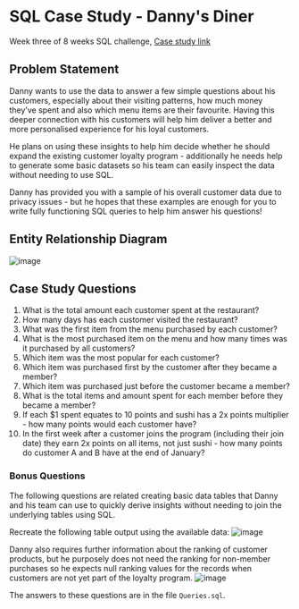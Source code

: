 # SQL Case Study - Danny's Diner

Week three of 8 weeks SQL challenge, [Case study link](https://8weeksqlchallenge.com/case-study-1/)
## Problem Statement
Danny wants to use the data to answer a few simple questions about his customers, especially about their visiting patterns, how much money they’ve spent and also which menu items are their favourite. Having this deeper connection with his customers will help him deliver a better and more personalised experience for his loyal customers.

He plans on using these insights to help him decide whether he should expand the existing customer loyalty program - additionally he needs help to generate some basic datasets so his team can easily inspect the data without needing to use SQL.

Danny has provided you with a sample of his overall customer data due to privacy issues - but he hopes that these examples are enough for you to write fully functioning SQL queries to help him answer his questions!

## Entity Relationship Diagram

![image](https://github.com/user-attachments/assets/e850fb85-9c71-495a-8081-8be50943de26)

## Case Study Questions
1. What is the total amount each customer spent at the restaurant?
2. How many days has each customer visited the restaurant?
3. What was the first item from the menu purchased by each customer?
4. What is the most purchased item on the menu and how many times was it purchased by all customers?
5. Which item was the most popular for each customer?
6. Which item was purchased first by the customer after they became a member?
7. Which item was purchased just before the customer became a member?
8. What is the total items and amount spent for each member before they became a member?
9. If each $1 spent equates to 10 points and sushi has a 2x points multiplier - how many points would each customer have?
10. In the first week after a customer joins the program (including their join date) they earn 2x points on all items, not just sushi - how many points do customer A and B have at the end of January?

### Bonus Questions
The following questions are related creating basic data tables that Danny and his team can use to quickly derive insights without needing to join the underlying tables using SQL.

Recreate the following table output using the available data:
![image](https://github.com/user-attachments/assets/c352d42a-e68a-4272-a41c-8c7975edb5e4)

Danny also requires further information about the ranking of customer products, but he purposely does not need the ranking for non-member purchases so he expects null ranking values for the records when customers are not yet part of the loyalty program.
![image](https://github.com/user-attachments/assets/4471de1d-0567-4282-ac0e-d26537ad7fe6)

The answers to these questions are in the file `Queries.sql`. 
